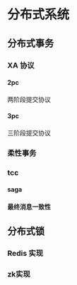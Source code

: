 # 分布式系统

## 分布式事务

### XA 协议

#### 2pc

两阶段提交协议

#### 3pc

三阶段提交协议

### 柔性事务

### tcc

#### saga

#### 最终消息一致性

## 分布式锁

### Redis 实现

### zk实现